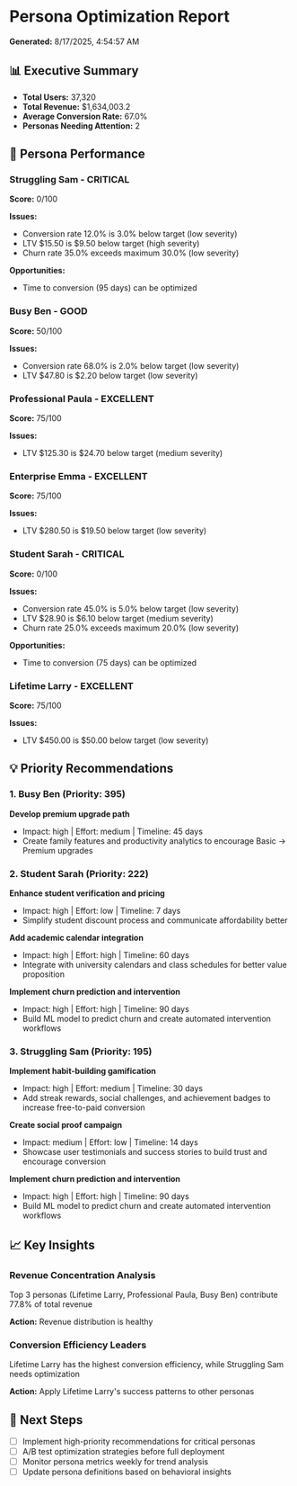 # Persona Optimization Report

**Generated:** 8/17/2025, 4:54:57 AM

## 📊 Executive Summary

- **Total Users:** 37,320
- **Total Revenue:** $1,634,003.2
- **Average Conversion Rate:** 67.0%
- **Personas Needing Attention:** 2

## 🎯 Persona Performance

### Struggling Sam - CRITICAL
**Score:** 0/100

**Issues:**
- Conversion rate 12.0% is 3.0% below target (low severity)
- LTV $15.50 is $9.50 below target (high severity)
- Churn rate 35.0% exceeds maximum 30.0% (low severity)

**Opportunities:**
- Time to conversion (95 days) can be optimized

### Busy Ben - GOOD
**Score:** 50/100

**Issues:**
- Conversion rate 68.0% is 2.0% below target (low severity)
- LTV $47.80 is $2.20 below target (low severity)

### Professional Paula - EXCELLENT
**Score:** 75/100

**Issues:**
- LTV $125.30 is $24.70 below target (medium severity)

### Enterprise Emma - EXCELLENT
**Score:** 75/100

**Issues:**
- LTV $280.50 is $19.50 below target (low severity)

### Student Sarah - CRITICAL
**Score:** 0/100

**Issues:**
- Conversion rate 45.0% is 5.0% below target (low severity)
- LTV $28.90 is $6.10 below target (medium severity)
- Churn rate 25.0% exceeds maximum 20.0% (low severity)

**Opportunities:**
- Time to conversion (75 days) can be optimized

### Lifetime Larry - EXCELLENT
**Score:** 75/100

**Issues:**
- LTV $450.00 is $50.00 below target (low severity)

## 💡 Priority Recommendations

### 1. Busy Ben (Priority: 395)

**Develop premium upgrade path**
- Impact: high | Effort: medium | Timeline: 45 days
- Create family features and productivity analytics to encourage Basic → Premium upgrades

### 2. Student Sarah (Priority: 222)

**Enhance student verification and pricing**
- Impact: high | Effort: low | Timeline: 7 days
- Simplify student discount process and communicate affordability better

**Add academic calendar integration**
- Impact: high | Effort: high | Timeline: 60 days
- Integrate with university calendars and class schedules for better value proposition

**Implement churn prediction and intervention**
- Impact: high | Effort: high | Timeline: 90 days
- Build ML model to predict churn and create automated intervention workflows

### 3. Struggling Sam (Priority: 195)

**Implement habit-building gamification**
- Impact: high | Effort: medium | Timeline: 30 days
- Add streak rewards, social challenges, and achievement badges to increase free-to-paid conversion

**Create social proof campaign**
- Impact: medium | Effort: low | Timeline: 14 days
- Showcase user testimonials and success stories to build trust and encourage conversion

**Implement churn prediction and intervention**
- Impact: high | Effort: high | Timeline: 90 days
- Build ML model to predict churn and create automated intervention workflows

## 📈 Key Insights

### Revenue Concentration Analysis
Top 3 personas (Lifetime Larry, Professional Paula, Busy Ben) contribute 77.8% of total revenue

**Action:** Revenue distribution is healthy

### Conversion Efficiency Leaders
Lifetime Larry has the highest conversion efficiency, while Struggling Sam needs optimization

**Action:** Apply Lifetime Larry's success patterns to other personas

## 🚀 Next Steps

- [ ] Implement high-priority recommendations for critical personas
- [ ] A/B test optimization strategies before full deployment
- [ ] Monitor persona metrics weekly for trend analysis
- [ ] Update persona definitions based on behavioral insights
